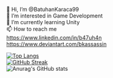 👋 Hi, I’m @BatuhanKaraca99<br />
👀 I’m interested in Game Development<br />
🌱 I’m currently learning Unity<br />
📫 How to reach me <br />https://www.linkedin.com/in/b47uh4n<br /> https://www.deviantart.com/bkassassin<br />

[![Top Langs](https://github-readme-stats.vercel.app/api/top-langs/?username=BatuhanKaraca99&theme=dark)](https://github.com/anuraghazra/github-readme-stats) <br />
[![GitHub Streak](http://github-readme-streak-stats.herokuapp.com?user=BatuhanKaraca99&theme=dark&date_format=j%20M%5B%20Y%5D)](https://git.io/streak-stats) <br />
![Anurag's GitHub stats](https://github-readme-stats.vercel.app/api?username=BatuhanKaraca99&show_icons=true&theme=dark) <br />

